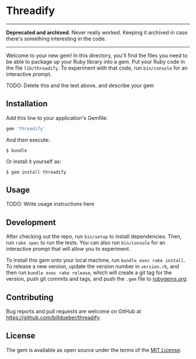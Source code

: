 # Threadify

------

**Deprecated and archived**. Never really worked. Keeping it archived in case there's something interesting in the code.

------


Welcome to your new gem! In this directory, you'll find the files you need to be able to package up your Ruby library into a gem. Put your Ruby code in the file `lib/threadify`. To experiment with that code, run `bin/console` for an interactive prompt.

TODO: Delete this and the text above, and describe your gem

## Installation

Add this line to your application's Gemfile:

```ruby
gem 'threadify'
```

And then execute:

    $ bundle

Or install it yourself as:

    $ gem install threadify

## Usage

TODO: Write usage instructions here

## Development

After checking out the repo, run `bin/setup` to install dependencies. Then, run `rake spec` to run the tests. You can also run `bin/console` for an interactive prompt that will allow you to experiment.

To install this gem onto your local machine, run `bundle exec rake install`. To release a new version, update the version number in `version.rb`, and then run `bundle exec rake release`, which will create a git tag for the version, push git commits and tags, and push the `.gem` file to [rubygems.org](https://rubygems.org).

## Contributing

Bug reports and pull requests are welcome on GitHub at https://github.com/billdueber/threadify.

## License

The gem is available as open source under the terms of the [MIT License](http://opensource.org/licenses/MIT).
